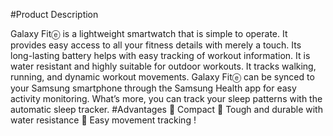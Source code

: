 #Product Description 

Galaxy Fitⓔ is a lightweight smartwatch that is simple to operate. It provides easy access to all your fitness details with merely a touch. Its long-lasting battery helps with easy tracking of workout information. It is water resistant and highly suitable for outdoor workouts. It tracks walking, running, and dynamic workout movements. Galaxy Fitⓔ can be synced to your Samsung smartphone through the Samsung Health app for easy activity monitoring. What’s more, you can track your sleep patterns with the automatic sleep tracker. 
#Advantages
	Compact
	Tough and durable with water resistance
	Easy movement tracking
!
